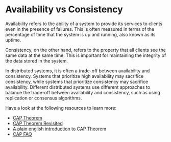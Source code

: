 # Availability vs Consistency

Availability refers to the ability of a system to provide its services to clients even in the presence of failures. This is often measured in terms of the percentage of time that the system is up and running, also known as its uptime.

Consistency, on the other hand, refers to the property that all clients see the same data at the same time. This is important for maintaining the integrity of the data stored in the system.

In distributed systems, it is often a trade-off between availability and consistency. Systems that prioritize high availability may sacrifice consistency, while systems that prioritize consistency may sacrifice availability. Different distributed systems use different approaches to balance the trade-off between availability and consistency, such as using replication or consensus algorithms.

Have a look at the following resources to learn more:

- [CAP Theorem](https://www.youtube.com/watch?v=_RbsFXWRZ10&t=1s)
- [CAP Theorem Revisited](https://robertgreiner.com/cap-theorem-revisited/)
- [A plain english introduction to CAP Theorem](http://ksat.me/a-plain-english-introduction-to-cap-theorem)
- [CAP FAQ](https://github.com/henryr/cap-faq)

